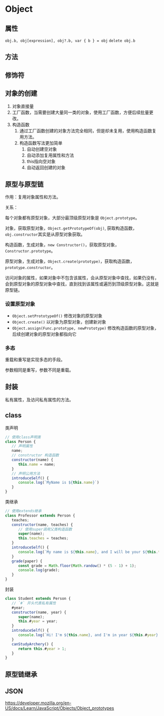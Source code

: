 # Object

## 属性

`obj.b, obj[expression], obj?.b, var { b } = obj`
`delete obj.b`

## 方法

## 修饰符

## 对象的创建

1. 对象直接量
2. 工厂函数，当需要创建大量同一类的对象，使用工厂函数，方便后续批量更改。
3. 构造函数
   1. 通过工厂函数创建的对象方法完全相同，但是却未复用，使用构造函数复用方法。
   2. 构造函数写法更加简单
      1. 自动创建空对象
      2. 自动添加复用属性和方法
      3. this指向空对象
      4. 自动返回创建的对象

## 原型与原型链

作用：复用对象属性和方法。

关系：

每个对象都有原型对象，大部分最顶级原型对象是 `Object.prototype`。

对象，获取原型对象，`Object.getPrototypeOf(obj)`, 获取构造函数，`obj.constructor`其实是从原型对象获取。

构造函数，生成对象，`new Constructor()`，获取原型对象，`Constructor.prototype`。

原型对象，生成对象，`Object.create(prototype)`，获取构造函数，`prototype.constructor`。

访问对象的属性，如果对象中不包含该属性，会从原型对象中查找，如果仍没有，会到原型对象的原型对象中查找，直到找到该属性或遍历到顶级原型对象。这就是原型链。

### 设置原型对象

* `Object.setPrototypeOf()` 修改对象的原型对象
* `Object.create()` 以对象为原型对象，创建新对象
* `Object.assign(Func.prototype, newPrototype)` 修改构造函数的原型对象，后续创建对象的原型对象都指向它

### 多态

重载和重写是实现多态的手段。

参数相同是重写，参数不同是重载。

## 封装

私有属性，及访问私有属性的方法。

## class

类声明

```js
// 使用class声明类
class Person {
   // 声明属性
   name;
   // constructor 构造函数
   constructor(name) {
      this.name = name;
   }
   // 声明公用方法
   introduceSelf() {
      console.log(`MyName is ${this.name}`)
   }
}
```

类继承

```js
// 使用extends继承
class Professor extends Person {
   teaches;
   constructor(name, teaches) {
      // 使用super调用父类构造函数
      super(name);
      this.teaches = teaches;
   }
   introduceSelf() {
      console.log(`My name is ${this.name}, and I will be your ${this.teaches} professor.`)
   }
   grade(paper) {
      const grade = Math.floor(Math.randow() * (5 - 1) + 1);
      console.log(grade);
   }
}
```

封装

```js
class Student extends Person {
   // `#` 开头代表私有属性
   #year;
   constructor(name, year) {
      super(name);
      this.#year = year;
   }
   introduceSelf() {
      console.log(`Hi! I'm ${this.name}, and I'm in year ${this.#year}.`);
   }
   canStudyArchery() {
      return this.#year > 1;
   }
}
```

## 原型链继承

## JSON

<https://developer.mozilla.org/en-US/docs/Learn/JavaScript/Objects/Object_prototypes>
